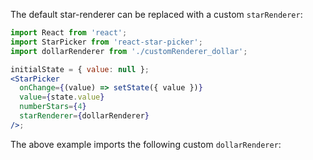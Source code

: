 The default star-renderer can be replaced with a custom `starRenderer`:

```jsx a
import React from 'react';
import StarPicker from 'react-star-picker';
import dollarRenderer from './customRenderer_dollar';

initialState = { value: null };
<StarPicker
  onChange={(value) => setState({ value })}
  value={state.value}
  numberStars={4}
  starRenderer={dollarRenderer}
/>;
```

The above example imports the following custom `dollarRenderer`:

```js { "file": "../customRenderer_dollar.jsx", "static": "true" }
```
